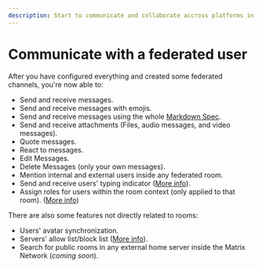 ```yaml
---
description: Start to communicate and collaborate accross platforms in a decentralized way
---
```


# Communicate with a federated user

After you have configured everything and created some federated channels, you're now able to:

* Send and receive messages.
* Send and receive messages with emojis.
* Send and receive messages using the whole [Markdown Spec](https://spec.commonmark.org/0.30/).
* Send and receive attachments (Files, audio messages, and video messages).
* Quote messages.
* React to messages.
* Edit Messages.
* Delete Messages (only your own messages).
* Mention internal and external users inside any federated room.
* Send and receive users' typing indicator ([More info](../matrix-admin-guide/matrix-homeserver-setup/#important-warning-about-the-installation)).
* Assign roles for users within the room context (only applied to that room). ([More info](assign-roles-for-users-in-federated-rooms.md))

There are also some features not directly related to rooms:

* Users' avatar synchronization.
* Servers' allow list/block list ([More info](../matrix-admin-guide/matrix-homeserver-setup/matrix-allow-block-list.md)).
* Search for public rooms in any external home server inside the Matrix Network (_coming soon_).

